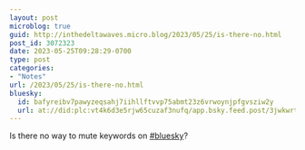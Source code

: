 ```yaml
---
layout: post
microblog: true
guid: http://inthedeltawaves.micro.blog/2023/05/25/is-there-no.html
post_id: 3072323
date: 2023-05-25T09:28:29-0700
type: post
categories:
- "Notes"
url: /2023/05/25/is-there-no.html
bluesky:
  id: bafyreibv7pawyzeqsahj7iihllftvvp75abmt23z6vrwoynjpfgvsziw2y
  url: at://did:plc:vt4k6d3e5rjw65cuzaf3nufq/app.bsky.feed.post/3jwkwrtkfe222
---
```

<p>Is there no way to mute keywords on <a href="https://inthedeltawaves.social/tags/bluesky" class="mention hashtag" rel="tag">#<span>bluesky</span></a>?</p>
